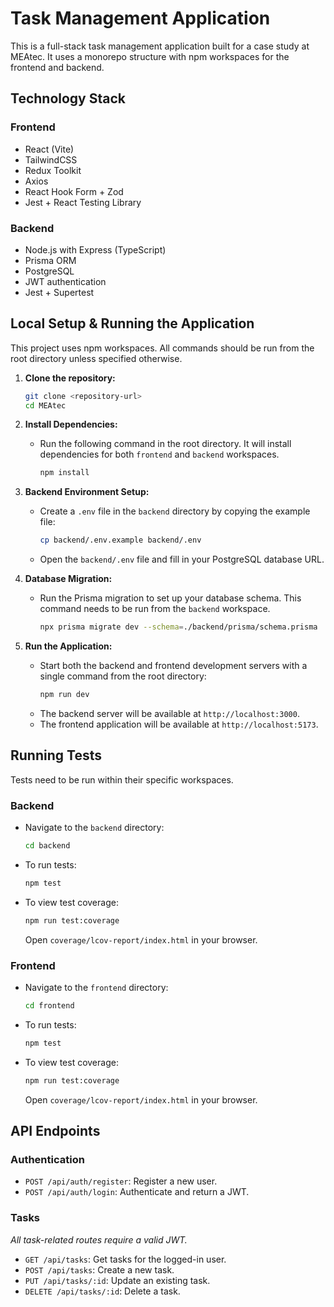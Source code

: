 # Task Management Application

This is a full-stack task management application built for a case study at MEAtec. It uses a monorepo structure with npm workspaces for the frontend and backend.

## Technology Stack

### Frontend

*   React (Vite)
*   TailwindCSS
*   Redux Toolkit
*   Axios
*   React Hook Form + Zod
*   Jest + React Testing Library

### Backend

*   Node.js with Express (TypeScript)
*   Prisma ORM
*   PostgreSQL
*   JWT authentication
*   Jest + Supertest

## Local Setup & Running the Application

This project uses npm workspaces. All commands should be run from the root directory unless specified otherwise.

1.  **Clone the repository:**
    ```bash
    git clone <repository-url>
    cd MEAtec
    ```

2.  **Install Dependencies:**
    *   Run the following command in the root directory. It will install dependencies for both `frontend` and `backend` workspaces.
        ```bash
        npm install
        ```

3.  **Backend Environment Setup:**
    *   Create a `.env` file in the `backend` directory by copying the example file:
        ```bash
        cp backend/.env.example backend/.env
        ```
    *   Open the `backend/.env` file and fill in your PostgreSQL database URL.

4.  **Database Migration:**
    *   Run the Prisma migration to set up your database schema. This command needs to be run from the `backend` workspace.
        ```bash
        npx prisma migrate dev --schema=./backend/prisma/schema.prisma
        ```

5.  **Run the Application:**
    *   Start both the backend and frontend development servers with a single command from the root directory:
        ```bash
        npm run dev
        ```
    *   The backend server will be available at `http://localhost:3000`.
    *   The frontend application will be available at `http://localhost:5173`.

## Running Tests

Tests need to be run within their specific workspaces.

### Backend

*   Navigate to the `backend` directory:
    ```bash
    cd backend
    ```
*   To run tests:
    ```bash
    npm test
    ```
*   To view test coverage:
    ```bash
    npm run test:coverage
    ```
    Open `coverage/lcov-report/index.html` in your browser.

### Frontend

*   Navigate to the `frontend` directory:
    ```bash
    cd frontend
    ```
*   To run tests:
    ```bash
    npm test
    ```
*   To view test coverage:
    ```bash
    npm run test:coverage
    ```
    Open `coverage/lcov-report/index.html` in your browser.

## API Endpoints

### Authentication

*   `POST /api/auth/register`: Register a new user.
*   `POST /api/auth/login`: Authenticate and return a JWT.

### Tasks

*All task-related routes require a valid JWT.*

*   `GET /api/tasks`: Get tasks for the logged-in user.
*   `POST /api/tasks`: Create a new task.
*   `PUT /api/tasks/:id`: Update an existing task.
*   `DELETE /api/tasks/:id`: Delete a task.
